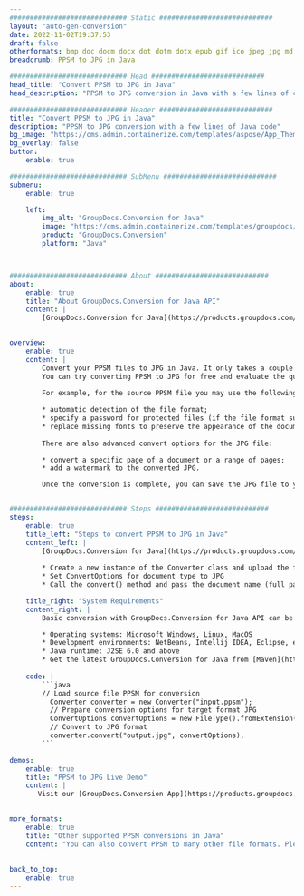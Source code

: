 ```yaml
---
############################# Static ############################
layout: "auto-gen-conversion"
date: 2022-11-02T19:37:53
draft: false
otherformats: bmp doc docm docx dot dotm dotx epub gif ico jpeg jpg md odt ott pdf png psd rtf tex tif tiff txt xps
breadcrumb: PPSM to JPG in Java

############################# Head ############################
head_title: "Convert PPSM to JPG in Java"
head_description: "PPSM to JPG conversion in Java with a few lines of code. Convert over 160 file formats using the GroupDocs document conversion API for Java"

############################# Header ############################
title: "Convert PPSM to JPG in Java"
description: "PPSM to JPG conversion with a few lines of Java code"
bg_image: "https://cms.admin.containerize.com/templates/aspose/App_Themes/V3/images/bg/header1.png"
bg_overlay: false
button:
    enable: true

############################# SubMenu ############################
submenu:
    enable: true

    left:
        img_alt: "GroupDocs.Conversion for Java"
        image: "https://cms.admin.containerize.com/templates/groupdocs/images/product-logos/90x90-noborder/groupdocs-conversion-java.png"
        product: "GroupDocs.Conversion"
        platform: "Java"



############################# About ############################
about:
    enable: true
    title: "About GroupDocs.Conversion for Java API"
    content: |
        [GroupDocs.Conversion for Java](https://products.groupdocs.com/conversion/java/) is an advanced file format conversion API for converting between popular image and document formats such as Microsoft Office, OpenDocument, PDF, HTML, email, CAD. and much more with just a few lines of code. The native API automatically detects the formats of the original documents and offers many options for customizing the converted documents. Along with the function of extracting information from a document, it also supports caching of the conversion results to the local disk by default. However, any type of cache storage can be supported by implementing the appropriate interfaces - Amazon S3, Dropbox, Google Drive, Windows Azure, Reddis, or any others.
    

overview:
    enable: true
    content: |
        Convert your PPSM files to JPG in Java. It only takes a couple of lines of Java code on any platform of your choice, such as Windows, Linux, macOS.
        You can try converting PPSM to JPG for free and evaluate the quality of the conversion results. Along with simple file conversion scripts, you can try more sophisticated options for loading the PPSM source file and storing the JPG output. 
        
        For example, for the source PPSM file you may use the following load options:

        * automatic detection of the file format;
        * specify a password for protected files (if the file format supports it);
        * replace missing fonts to preserve the appearance of the document.
        
        There are also advanced convert options for the JPG file:

        * convert a specific page of a document or a range of pages;
        * add a watermark to the converted JPG.

        Once the conversion is complete, you can save the JPG file to your local file path or to any third party storage such as FTP, Amazon S3, Google Drive, Dropbox etc. Please note - to convert PPSM to JPG, you do not need to install any additional software, such as MS Office, Open Office, Adobe Acrobat Reader etc.


############################# Steps ############################
steps:
    enable: true
    title_left: "Steps to convert PPSM to JPG in Java"
    content_left: |
        [GroupDocs.Conversion for Java](https://products.groupdocs.com/conversion/java/) allows developers to easily convert PPSM file to JPG with a few lines of code.
        
        * Create a new instance of the Converter class and upload the file PPSM with the full path
        * Set ConvertOptions for document type to JPG
        * Call the convert() method and pass the document name (full path) and format (JPG) as a parameter

    title_right: "System Requirements"
    content_right: |
        Basic conversion with GroupDocs.Conversion for Java API can be done with just a few lines of code. Our APIs are supported on all major platforms and operating systems. Before executing the code below, make sure you have the following prerequisites installed on your system.

        * Operating systems: Microsoft Windows, Linux, MacOS
        * Development environments: NetBeans, Intellij IDEA, Eclipse, etc.
        * Java runtime: J2SE 6.0 and above
        * Get the latest GroupDocs.Conversion for Java from [Maven](https://repository.groupdocs.com/webapp/#/artifacts/browse/tree/General/repo/com/groupdocs/groupdocs-conversion)
         
    code: |
        ```java    
        // Load source file PPSM for conversion
          Converter converter = new Converter("input.ppsm");
          // Prepare conversion options for target format JPG
          ConvertOptions convertOptions = new FileType().fromExtension("jpg").getConvertOptions();
          // Convert to JPG format
          converter.convert("output.jpg", convertOptions);
        ```

demos:
    enable: true
    title: "PPSM to JPG Live Demo"
    content: |
       Visit our [GroupDocs.Conversion App](https://products.groupdocs.app/conversion/family) website and try PPSM to JPG conversion now. The free demo has the following benefits
          

more_formats:
    enable: true
    title: "Other supported PPSM conversions in Java"
    content: "You can also convert PPSM to many other file formats. Please see the list below."
       
       
back_to_top:
    enable: true
---
```

